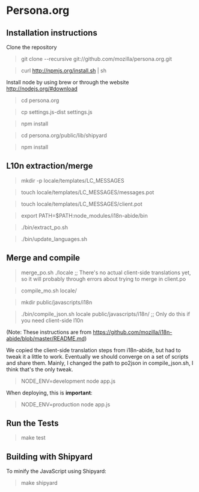 # Persona.org

## Installation instructions

Clone the repository

> git clone --recursive git://github.com/mozilla/persona.org.git

> curl http://npmjs.org/install.sh | sh

Install node by using brew or through the website http://nodejs.org/#download

> cd persona.org

> cp settings.js-dist settings.js

> npm install

> cd persona.org/public/lib/shipyard

> npm install

## L10n extraction/merge

> mkdir -p locale/templates/LC_MESSAGES

> touch locale/templates/LC_MESSAGES/messages.pot

> touch locale/templates/LC_MESSAGES/client.pot

> export PATH=$PATH:node_modules/i18n-abide/bin

> ./bin/extract_po.sh

> ./bin/update_languages.sh

## Merge and compile

> merge_po.sh ./locale
;; There's no actual client-side translations yet, so it will probably through errors about trying to merge in client.po

> compile_mo.sh locale/

> mkdir public/javascripts/i18n

> ./bin/compile_json.sh locale public/javascripts/i18n/
;; Only do this if you need client-side l10n

(Note: These instructions are from https://github.com/mozilla/i18n-abide/blob/master/README.md)

We copied the client-side translation steps from i18n-abide, but had to tweak it a little to work. Eventually we should converge on a set of scripts and share them. Mainly, I changed the path to po2json in compile_json.sh, I think that's the only tweak.

> NODE_ENV=development node app.js

When deploying, this is __important__:

> NODE_ENV=production node app.js

## Run the Tests

> make test

## Building with Shipyard

To minify the JavaScript using Shipyard:

> make shipyard
